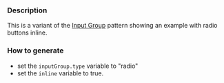 ### Description
This is a variant of the [Input Group](./?p=atoms-input-group) pattern showing an example with radio buttons inline.

### How to generate
* set the `inputGroup.type` variable to "radio"
* set the `inline` variable to true.
